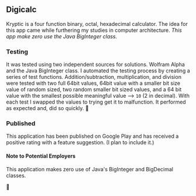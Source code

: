 
## Digicalc 
Kryptic is a four function binary, octal, hexadecimal calculator. The idea for this app came while furthering 
my studies in computer architecture. *This app make zero use the Java BigInteger class.* 

### Testing
It was tested using two independent sources for solutions. Wolfram Alpha and the Java 
BigInteger class. I automated the testing process by creating a series of test functions. 
Addition/subtraction, multiplication, and division were tested with two full 64bit values, 64bit value 
with a smaller bit size value of random sized, two random smaller bit sized values,
and a 64 bit value with the smallest possible meaningful value --> `10` (2 in decimal). 
With each test I swapped the values to trying get it to malfunction. It performed as 
expected and, did so quickly. :muscle:

### Published
This application has been published on Google Play and has received a positive rating with a 
feature suggestion. (I plan to include it.)
 

#### Note to Potential Employers
This application makes zero use of Java's BigInteger and BigDecimal classes. 
 

 

:vulcan_salute:
